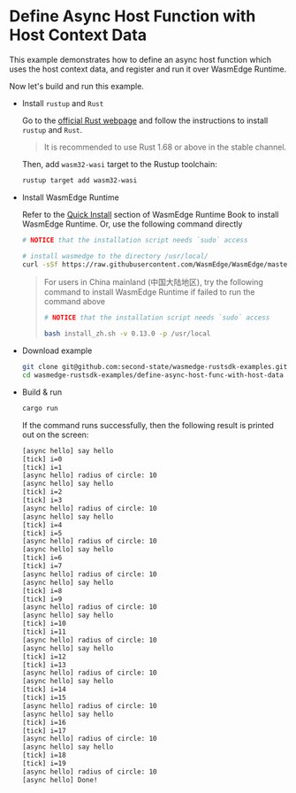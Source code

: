 # Define Async Host Function with Host Context Data

This example demonstrates how to define an async host function which uses the host context data, and register and run it over WasmEdge Runtime.

Now let's build and run this example.

- Install `rustup` and `Rust`

  Go to the [official Rust webpage](https://www.rust-lang.org/tools/install) and follow the instructions to install `rustup` and `Rust`.

  > It is recommended to use Rust 1.68 or above in the stable channel.

  Then, add `wasm32-wasi` target to the Rustup toolchain:

  ```bash
  rustup target add wasm32-wasi
  ```

- Install WasmEdge Runtime

  Refer to the [Quick Install](https://wasmedge.org/book/en/quick_start/install.html#quick-install) section of WasmEdge Runtime Book to install WasmEdge Runtime. Or, use the following command directly

  ```bash
  # NOTICE that the installation script needs `sudo` access

  # install wasmedge to the directory /usr/local/
  curl -sSf https://raw.githubusercontent.com/WasmEdge/WasmEdge/master/utils/install.sh | bash -s -- -v 0.13.3 -p /usr/local
  ```

  > For users in China mainland (中国大陆地区), try the following command to install WasmEdge Runtime if failed to run the command above
  >
  > ```bash
  > # NOTICE that the installation script needs `sudo` access
  >
  > bash install_zh.sh -v 0.13.0 -p /usr/local
  > ```

- Download example

  ```bash
  git clone git@github.com:second-state/wasmedge-rustsdk-examples.git
  cd wasmedge-rustsdk-examples/define-async-host-func-with-host-data
  ```

- Build & run

  ```bash
  cargo run
  ```

  If the command runs successfully, then the following result is printed out on the screen:

  ```bash
  [async hello] say hello
  [tick] i=0
  [tick] i=1
  [async hello] radius of circle: 10
  [async hello] say hello
  [tick] i=2
  [tick] i=3
  [async hello] radius of circle: 10
  [async hello] say hello
  [tick] i=4
  [tick] i=5
  [async hello] radius of circle: 10
  [async hello] say hello
  [tick] i=6
  [tick] i=7
  [async hello] radius of circle: 10
  [async hello] say hello
  [tick] i=8
  [tick] i=9
  [async hello] radius of circle: 10
  [async hello] say hello
  [tick] i=10
  [tick] i=11
  [async hello] radius of circle: 10
  [async hello] say hello
  [tick] i=12
  [tick] i=13
  [async hello] radius of circle: 10
  [async hello] say hello
  [tick] i=14
  [tick] i=15
  [async hello] radius of circle: 10
  [async hello] say hello
  [tick] i=16
  [tick] i=17
  [async hello] radius of circle: 10
  [async hello] say hello
  [tick] i=18
  [tick] i=19
  [async hello] radius of circle: 10
  [async hello] Done!
  ```
